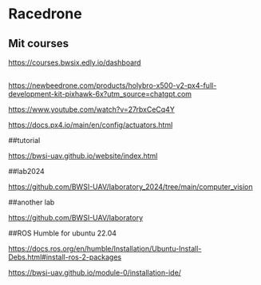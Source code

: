 # Racedrone
## Mit courses
https://courses.bwsix.edly.io/dashboard

##
https://newbeedrone.com/products/holybro-x500-v2-px4-full-development-kit-pixhawk-6x?utm_source=chatgpt.com

https://www.youtube.com/watch?v=27rbxCeCq4Y

https://docs.px4.io/main/en/config/actuators.html


##tutorial

https://bwsi-uav.github.io/website/index.html

##lab2024

https://github.com/BWSI-UAV/laboratory_2024/tree/main/computer_vision

##another lab

https://github.com/BWSI-UAV/laboratory

##ROS Humble for ubuntu 22.04

https://docs.ros.org/en/humble/Installation/Ubuntu-Install-Debs.html#install-ros-2-packages

https://bwsi-uav.github.io/module-0/installation-ide/
